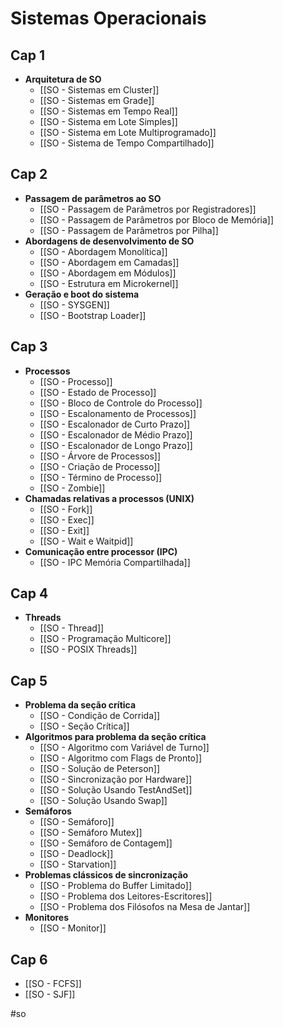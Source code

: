 # Sistemas Operacionais

## Cap 1

- **Arquitetura de SO**
	- [[SO - Sistemas em Cluster]]
	- [[SO - Sistemas em Grade]]
	- [[SO - Sistemas em Tempo Real]]
	- [[SO - Sistema em Lote Simples]]
	- [[SO - Sistema em Lote Multiprogramado]]
	- [[SO - Sistema de Tempo Compartilhado]]

## Cap 2

- **Passagem de parâmetros ao SO**
	- [[SO - Passagem de Parâmetros por Registradores]]
	- [[SO - Passagem de Parâmetros por Bloco de Memória]]
	- [[SO - Passagem de Parâmetros por Pilha]]
-  **Abordagens de desenvolvimento de SO**
	- [[SO - Abordagem Monolítica]]
	- [[SO - Abordagem em Camadas]]
	- [[SO - Abordagem em Módulos]]
	- [[SO - Estrutura em Microkernel]]
- **Geração e boot do sistema**
	- [[SO - SYSGEN]]
	- [[SO - Bootstrap Loader]]

## Cap 3

- **Processos**
	- [[SO - Processo]]
	- [[SO - Estado de Processo]]
	- [[SO - Bloco de Controle do Processo]]
	- [[SO - Escalonamento de Processos]]
	- [[SO - Escalonador de Curto Prazo]]
	- [[SO - Escalonador de Médio Prazo]]
	- [[SO - Escalonador de Longo Prazo]]
	- [[SO - Árvore de Processos]]
	- [[SO - Criação de Processo]]
	- [[SO - Término de Processo]]
	- [[SO - Zombie]]
- **Chamadas relativas a processos (UNIX)**
	- [[SO - Fork]]
	- [[SO - Exec]]
	- [[SO - Exit]]
	- [[SO - Wait e Waitpid]]
- **Comunicação entre processor (IPC)**
	- [[SO - IPC Memória Compartilhada]]

## Cap 4

- **Threads**
	- [[SO - Thread]]
	- [[SO - Programação Multicore]]
	- [[SO - POSIX Threads]]

## Cap 5

- **Problema da seção crítica**
	- [[SO - Condição de Corrida]]
	- [[SO - Seção Crítica]]
- **Algoritmos para problema da seção crítica**
	- [[SO - Algoritmo com Variável de Turno]]
	- [[SO - Algoritmo com Flags de Pronto]]
	- [[SO - Solução de Peterson]]
	- [[SO - Sincronização por Hardware]]
	- [[SO - Solução Usando TestAndSet]]
	- [[SO - Solução Usando Swap]]
- **Semáforos**
	- [[SO - Semáforo]]
	- [[SO - Semáforo Mutex]]
	- [[SO - Semáforo de Contagem]]
	- [[SO - Deadlock]]
	- [[SO - Starvation]]
- **Problemas clássicos de sincronização**
	- [[SO - Problema do Buffer Limitado]]
	- [[SO - Problema dos Leitores-Escritores]]
	- [[SO - Problema dos Filósofos na Mesa de Jantar]]
- **Monitores**
	- [[SO - Monitor]]

## Cap 6

- [[SO - FCFS]]
- [[SO - SJF]]

#so